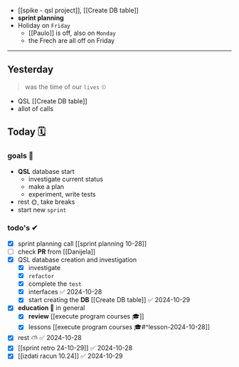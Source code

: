 - [[spike - qsl project]], [[Create DB table]]
- **sprint planning**
- Holiday on `Friday`
	- [[Paulo]] is off, also on `Monday`
	- the Frech are all off on Friday

---
## Yesterday
> was the time of our `lives` ⏲

- QSL [[Create DB table]]
- allot of calls

## Today 🗓

### goals 🏴
- **QSL** database start
	- investigate current status
	- make a plan
	- experiment, write tests
- rest 🌞, take breaks
- start new `sprint`

### todo's ✔
- [x] sprint planning call [[sprint planning 10-28]]
- [ ] check **PR** from [[Danijela]]
- [x]  QSL database creation and investigation
	- [x] investigate 
	- [x] `refactor`
	- [x] complete the `test`
	- [x] interfaces ✅ 2024-10-28
	- [x] start creating the **DB** [[Create DB table]] ✅ 2024-10-29
- [x] **education 🎒** in general
	- [x] **review** [[execute program courses 🎓]]
	- [x] lessons [[execute program courses 🎓#^lesson-2024-10-28]]
- [x] rest ⛅ ✅ 2024-10-28
- [x] [[sprint retro 24-10-29]] ✅ 2024-10-28
- [x] [[izdati racun 10.24]] ✅ 2024-10-29
